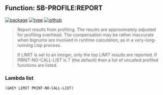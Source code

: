 ## Function: SB-PROFILE:REPORT
[![package](https://img.shields.io/badge/Package-SB--PROFILE-5f9ea0.svg?style=social&colorA=999999)](../) [![type](https://img.shields.io/badge/Type-Function-5f9ea0.svg?style=social&colorA=999999)](../#function) [![github](https://img.shields.io/badge/GitHub-View_the_source-5f9ea0.svg?style=social&colorA=999999&logo=github)](https://github.com/sbcl/sbcl/blob/master/src/code/profile.lisp/) 

> Report results from profiling. The results are approximately
> adjusted for profiling overhead. The compensation may be rather
> inaccurate when bignums are involved in runtime calculation, as in a
> very-long-running Lisp process.
> 
> If LIMIT is set to an integer, only the top LIMIT results are
> reported. If PRINT-NO-CALL-LIST is T (the default) then a list of
> uncalled profiled functions are listed.

### Lambda list
```
(&KEY LIMIT PRINT-NO-CALL-LIST)
```
